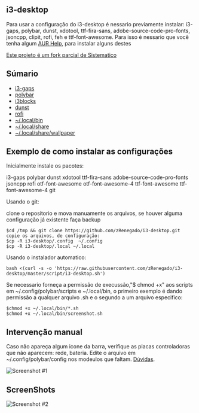 ## i3-desktop
  Para usar a configuração do i3-desktop é nessario previamente instalar: i3-gaps, polybar, dunst, xdotool, ttf-fira-sans, adobe-source-code-pro-fonts, jsoncpp, clipit, rofi, feh e ttf-font-awesome.
  Para isso é nessario que você tenha algum [AUR Help](https://wiki.archlinux.org/index.php/AUR_helpers_(Portugu%C3%AAs)), para instalar alguns destes

[Este projeto é um fork parcial de Sistematico](https://github.com/sistematico/majestic)

## Súmario

- [i3-gaps](https://github.com/zRenegado/i3-desktop/blob/master/.config/i3/config)
- [polybar](https://github.com/zRenegado/i3-desktop/blob/master/.config/polybar/config)
- [i3blocks](https://github.com/zRenegado/i3-desktop/tree/master/.config/i3blocks)
- [dunst](https://github.com/zRenegado/i3-desktop/tree/master/.config/dunst)
- [rofi](https://github.com/zRenegado/i3-desktop/blob/master/.config/rofi/config.rasi)
- [~/.local/bin](https://github.com/zRenegado/i3-desktop/tree/master/.local/bin)
- [~/.local/share](https://github.com/zRenegado/i3-desktop/tree/master/.local/share)
- [~/.local/share/wallpaper](https://github.com/zRenegado/i3-desktop/tree/master/.local/share/wallpaper)

## Exemplo de como instalar as configurações

Inicialmente instale os pacotes:

i3-gaps polybar dunst xdotool ttf-fira-sans adobe-source-code-pro-fonts jsoncpp rofi otf-font-awesome otf-font-awesome-4 ttf-font-awesome ttf-font-awesome-4 git

Usando o git:

clone o repositorio e mova manuamente os arquivos, se houver alguma configuração já existente faça backup

	$cd /tmp && git clone https://github.com/zRenegado/i3-desktop.git
	copie os arquivos, de configuração:
	$cp -R i3-desktop/.config  ~/.config
	$cp -R i3-desktop/.local ~/.local

Usando o instalador automatico:

	bash <(curl -s -o 'https://raw.githubusercontent.com/zRenegado/i3-desktop/master/script/i3-desktop.sh')

Se necessario forneça a permissão de execussão,"$ chmod +x" aos scripts em ~/.config/polybar/scripts e ~/.local/bin, o primeiro exemplo é dando permissão a qualquer arquivo .sh e o segundo a um arquivo especifico:

	$chmod +x ~/.local/bin/*.sh
	$chmod +x ~/.local/bin/screenshot.sh

## Intervenção manual

Caso não apareça algum icone da barra, verifique as placas controladoras que não aparecem: rede, bateria. Edite o arquivo em ~/.config/polybar/config nos modeulos que faltam. [Dúvidas](https://github.com/jaagr/polybar/wiki/Compiling).

![Screenshot #1][screenshot1]

[screenshot1]:https://github.com/zRenegado/i3-desktop/blob/master/.Screeshot/barra.png "Screnshot #1"


## ScreenShots

![Screenshot #2][screenshot2]

[screenshot2]:https://github.com/zRenegado/i3-desktop/blob/master/.Screeshot/i3.png "Screnshot #2"
